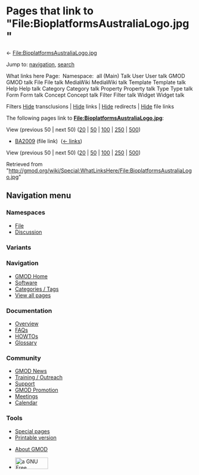 <div id="mw-page-base" class="noprint">

</div>

<div id="mw-head-base" class="noprint">

</div>

<div id="content" class="mw-body" role="main">

<span id="top"></span>

<div id="mw-js-message" style="display:none;">

</div>



# <span dir="auto">Pages that link to "File:BioplatformsAustraliaLogo.jpg"</span>

<div id="bodyContent">

<div id="contentSub">

←
[File:BioplatformsAustraliaLogo.jpg](/wiki/File:BioplatformsAustraliaLogo.jpg "File:BioplatformsAustraliaLogo.jpg")

</div>

<div id="jump-to-nav" class="mw-jump">

Jump to: [navigation](#mw-navigation), [search](#p-search)

</div>

<div id="mw-content-text">

What links here Page:  Namespace:  all (Main) Talk User User talk GMOD
GMOD talk File File talk MediaWiki MediaWiki talk Template Template talk
Help Help talk Category Category talk Property Property talk Type Type
talk Form Form talk Concept Concept talk Filter Filter talk Widget
Widget talk

Filters
[Hide](/mediawiki/index.php?title=Special:WhatLinksHere/File:BioplatformsAustraliaLogo.jpg&hidetrans=1 "Special:WhatLinksHere/File:BioplatformsAustraliaLogo.jpg")
transclusions \|
[Hide](/mediawiki/index.php?title=Special:WhatLinksHere/File:BioplatformsAustraliaLogo.jpg&hidelinks=1 "Special:WhatLinksHere/File:BioplatformsAustraliaLogo.jpg")
links \|
[Hide](/mediawiki/index.php?title=Special:WhatLinksHere/File:BioplatformsAustraliaLogo.jpg&hideredirs=1 "Special:WhatLinksHere/File:BioplatformsAustraliaLogo.jpg")
redirects \|
[Hide](/mediawiki/index.php?title=Special:WhatLinksHere/File:BioplatformsAustraliaLogo.jpg&hideimages=1 "Special:WhatLinksHere/File:BioplatformsAustraliaLogo.jpg")
file links

The following pages link to
**[File:BioplatformsAustraliaLogo.jpg](/wiki/File:BioplatformsAustraliaLogo.jpg "File:BioplatformsAustraliaLogo.jpg")**:

View (previous 50 \| next 50)
([20](/mediawiki/index.php?title=Special:WhatLinksHere/File:BioplatformsAustraliaLogo.jpg&limit=20 "Special:WhatLinksHere/File:BioplatformsAustraliaLogo.jpg")
\|
[50](/mediawiki/index.php?title=Special:WhatLinksHere/File:BioplatformsAustraliaLogo.jpg&limit=50 "Special:WhatLinksHere/File:BioplatformsAustraliaLogo.jpg")
\|
[100](/mediawiki/index.php?title=Special:WhatLinksHere/File:BioplatformsAustraliaLogo.jpg&limit=100 "Special:WhatLinksHere/File:BioplatformsAustraliaLogo.jpg")
\|
[250](/mediawiki/index.php?title=Special:WhatLinksHere/File:BioplatformsAustraliaLogo.jpg&limit=250 "Special:WhatLinksHere/File:BioplatformsAustraliaLogo.jpg")
\|
[500](/mediawiki/index.php?title=Special:WhatLinksHere/File:BioplatformsAustraliaLogo.jpg&limit=500 "Special:WhatLinksHere/File:BioplatformsAustraliaLogo.jpg"))

- [BA2009](/wiki/BA2009 "BA2009") (file link) ‎
  <span class="mw-whatlinkshere-tools">([←
  links](/mediawiki/index.php?title=Special:WhatLinksHere&target=BA2009 "Special:WhatLinksHere"))</span>

View (previous 50 \| next 50)
([20](/mediawiki/index.php?title=Special:WhatLinksHere/File:BioplatformsAustraliaLogo.jpg&limit=20 "Special:WhatLinksHere/File:BioplatformsAustraliaLogo.jpg")
\|
[50](/mediawiki/index.php?title=Special:WhatLinksHere/File:BioplatformsAustraliaLogo.jpg&limit=50 "Special:WhatLinksHere/File:BioplatformsAustraliaLogo.jpg")
\|
[100](/mediawiki/index.php?title=Special:WhatLinksHere/File:BioplatformsAustraliaLogo.jpg&limit=100 "Special:WhatLinksHere/File:BioplatformsAustraliaLogo.jpg")
\|
[250](/mediawiki/index.php?title=Special:WhatLinksHere/File:BioplatformsAustraliaLogo.jpg&limit=250 "Special:WhatLinksHere/File:BioplatformsAustraliaLogo.jpg")
\|
[500](/mediawiki/index.php?title=Special:WhatLinksHere/File:BioplatformsAustraliaLogo.jpg&limit=500 "Special:WhatLinksHere/File:BioplatformsAustraliaLogo.jpg"))

</div>

<div class="printfooter">

Retrieved from
"<http://gmod.org/wiki/Special:WhatLinksHere/File:BioplatformsAustraliaLogo.jpg>"

</div>

<div id="catlinks" class="catlinks catlinks-allhidden">

</div>

<div class="visualClear">

</div>

</div>

</div>

<div id="mw-navigation">

## Navigation menu

<div id="mw-head">



<div id="left-navigation">

<div id="p-namespaces" class="vectorTabs" role="navigation"
aria-labelledby="p-namespaces-label">

### Namespaces

- <span id="ca-nstab-image"><a href="/wiki/File:BioplatformsAustraliaLogo.jpg" accesskey="c"
  title="View the file page [c]">File</a></span>
- <span id="ca-talk"><a
  href="/mediawiki/index.php?title=File_talk:BioplatformsAustraliaLogo.jpg&amp;action=edit&amp;redlink=1"
  accesskey="t"
  title="Discussion about the content page [t]">Discussion</a></span>

</div>

<div id="p-variants" class="vectorMenu emptyPortlet" role="navigation"
aria-labelledby="p-variants-label">

### 

### Variants[](#)

<div class="menu">

</div>

</div>

</div>

<div id="right-navigation">





</div>



</div>

</div>

</div>

<div id="mw-panel">

<div id="p-logo" role="banner">

<a href="/wiki/Main_Page"
style="background-image: url(http://gmod.org/images/GMOD-cogs.png);"
title="Visit the main page"></a>

</div>

<div id="p-Navigation" class="portal" role="navigation"
aria-labelledby="p-Navigation-label">

### Navigation

<div class="body">

- <span id="n-GMOD-Home">[GMOD Home](/wiki/Main_Page)</span>
- <span id="n-Software">[Software](/wiki/GMOD_Components)</span>
- <span id="n-Categories-.2F-Tags">[Categories /
  Tags](/wiki/Categories)</span>
- <span id="n-View-all-pages">[View all
  pages](/wiki/Special:AllPages)</span>

</div>

</div>

<div id="p-Documentation" class="portal" role="navigation"
aria-labelledby="p-Documentation-label">

### Documentation

<div class="body">

- <span id="n-Overview">[Overview](/wiki/Overview)</span>
- <span id="n-FAQs">[FAQs](/wiki/Category:FAQ)</span>
- <span id="n-HOWTOs">[HOWTOs](/wiki/Category:HOWTO)</span>
- <span id="n-Glossary">[Glossary](/wiki/Glossary)</span>

</div>

</div>

<div id="p-Community" class="portal" role="navigation"
aria-labelledby="p-Community-label">

### Community

<div class="body">

- <span id="n-GMOD-News">[GMOD News](/wiki/GMOD_News)</span>
- <span id="n-Training-.2F-Outreach">[Training /
  Outreach](/wiki/Training_and_Outreach)</span>
- <span id="n-Support">[Support](/wiki/Support)</span>
- <span id="n-GMOD-Promotion">[GMOD
  Promotion](/wiki/GMOD_Promotion)</span>
- <span id="n-Meetings">[Meetings](/wiki/Meetings)</span>
- <span id="n-Calendar">[Calendar](/wiki/Calendar)</span>

</div>

</div>

<div id="p-tb" class="portal" role="navigation"
aria-labelledby="p-tb-label">

### Tools

<div class="body">

- <span id="t-specialpages"><a href="/wiki/Special:SpecialPages" accesskey="q"
  title="A list of all special pages [q]">Special pages</a></span>
- <span id="t-print"><a
  href="/mediawiki/index.php?title=Special:WhatLinksHere/File:BioplatformsAustraliaLogo.jpg&amp;printable=yes"
  rel="alternate" accesskey="p"
  title="Printable version of this page [p]">Printable version</a></span>

</div>

</div>

</div>

</div>

<div id="footer" role="contentinfo">

- <span id="footer-places-about">[About
  GMOD](/wiki/GMOD:About "GMOD:About")</span>

<!-- -->

- <span id="footer-copyrightico">[<img src="http://www.gnu.org/graphics/gfdl-logo-small.png" width="88"
  height="31" alt="a GNU Free Documentation License" />](http://www.gnu.org/licenses/fdl-1.3.html)</span>




</div>
